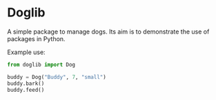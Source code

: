 # Doglib

A simple package to manage dogs. Its aim is to demonstrate the use of packages in Python.

Example use:
    
```python
from doglib import Dog

buddy = Dog("Buddy", 7, "small")
buddy.bark()
buddy.feed()
```